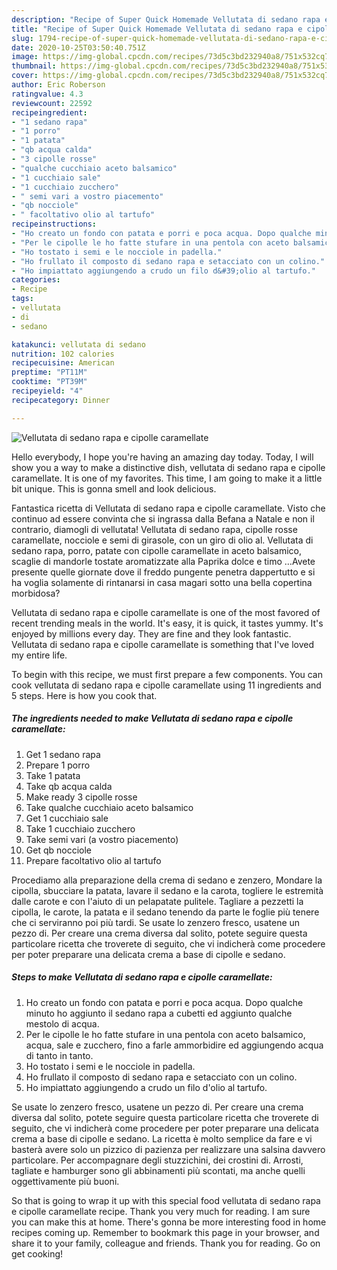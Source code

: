 ```yaml
---
description: "Recipe of Super Quick Homemade Vellutata di sedano rapa e cipolle caramellate"
title: "Recipe of Super Quick Homemade Vellutata di sedano rapa e cipolle caramellate"
slug: 1794-recipe-of-super-quick-homemade-vellutata-di-sedano-rapa-e-cipolle-caramellate
date: 2020-10-25T03:50:40.751Z
image: https://img-global.cpcdn.com/recipes/73d5c3bd232940a8/751x532cq70/vellutata-di-sedano-rapa-e-cipolle-caramellate-recipe-main-photo.jpg
thumbnail: https://img-global.cpcdn.com/recipes/73d5c3bd232940a8/751x532cq70/vellutata-di-sedano-rapa-e-cipolle-caramellate-recipe-main-photo.jpg
cover: https://img-global.cpcdn.com/recipes/73d5c3bd232940a8/751x532cq70/vellutata-di-sedano-rapa-e-cipolle-caramellate-recipe-main-photo.jpg
author: Eric Roberson
ratingvalue: 4.3
reviewcount: 22592
recipeingredient:
- "1 sedano rapa"
- "1 porro"
- "1 patata"
- "qb acqua calda"
- "3 cipolle rosse"
- "qualche cucchiaio aceto balsamico"
- "1 cucchiaio sale"
- "1 cucchiaio zucchero"
- " semi vari a vostro piacemento"
- "qb nocciole"
- " facoltativo olio al tartufo"
recipeinstructions:
- "Ho creato un fondo con patata e porri e poca acqua. Dopo qualche minuto ho aggiunto il sedano rapa a cubetti ed aggiunto qualche mestolo di acqua."
- "Per le cipolle le ho fatte stufare in una pentola con aceto balsamico, acqua, sale e zucchero, fino a farle ammorbidire ed aggiungendo acqua di tanto in tanto."
- "Ho tostato i semi e le nocciole in padella."
- "Ho frullato il composto di sedano rapa e setacciato con un colino."
- "Ho impiattato aggiungendo a crudo un filo d&#39;olio al tartufo."
categories:
- Recipe
tags:
- vellutata
- di
- sedano

katakunci: vellutata di sedano 
nutrition: 102 calories
recipecuisine: American
preptime: "PT11M"
cooktime: "PT39M"
recipeyield: "4"
recipecategory: Dinner

---
```



![Vellutata di sedano rapa e cipolle caramellate](https://img-global.cpcdn.com/recipes/73d5c3bd232940a8/751x532cq70/vellutata-di-sedano-rapa-e-cipolle-caramellate-recipe-main-photo.jpg)

Hello everybody, I hope you're having an amazing day today. Today, I will show you a way to make a distinctive dish, vellutata di sedano rapa e cipolle caramellate. It is one of my favorites. This time, I am going to make it a little bit unique. This is gonna smell and look delicious.

Fantastica ricetta di Vellutata di sedano rapa e cipolle caramellate. Visto che continuo ad essere convinta che si ingrassa dalla Befana a Natale e non il contrario, diamogli di vellutata! Vellutata di sedano rapa, cipolle rosse caramellate, nocciole e semi di girasole, con un giro di olio al. Vellutata di sedano rapa, porro, patate con cipolle caramellate in aceto balsamico, scaglie di mandorle tostate aromatizzate alla Paprika dolce e timo …Avete presente quelle giornate dove il freddo pungente penetra dappertutto e si ha voglia solamente di rintanarsi in casa magari sotto una bella copertina morbidosa?

Vellutata di sedano rapa e cipolle caramellate is one of the most favored of recent trending meals in the world. It's easy, it is quick, it tastes yummy. It's enjoyed by millions every day. They are fine and they look fantastic. Vellutata di sedano rapa e cipolle caramellate is something that I've loved my entire life.


To begin with this recipe, we must first prepare a few components. You can cook vellutata di sedano rapa e cipolle caramellate using 11 ingredients and 5 steps. Here is how you cook that.

<!--inarticleads1-->

##### The ingredients needed to make Vellutata di sedano rapa e cipolle caramellate:

1. Get 1 sedano rapa
1. Prepare 1 porro
1. Take 1 patata
1. Take qb acqua calda
1. Make ready 3 cipolle rosse
1. Take qualche cucchiaio aceto balsamico
1. Get 1 cucchiaio sale
1. Take 1 cucchiaio zucchero
1. Take  semi vari (a vostro piacemento)
1. Get qb nocciole
1. Prepare  facoltativo olio al tartufo


Procediamo alla preparazione della crema di sedano e zenzero, Mondare la cipolla, sbucciare la patata, lavare il sedano e la carota, togliere le estremità dalle carote e con l&#39;aiuto di un pelapatate pulitele. Tagliare a pezzetti la cipolla, le carote, la patata e il sedano tenendo da parte le foglie più tenere che ci serviranno poi più tardi. Se usate lo zenzero fresco, usatene un pezzo di. Per creare una crema diversa dal solito, potete seguire questa particolare ricetta che troverete di seguito, che vi indicherà come procedere per poter preparare una delicata crema a base di cipolle e sedano. 

<!--inarticleads2-->

##### Steps to make Vellutata di sedano rapa e cipolle caramellate:

1. Ho creato un fondo con patata e porri e poca acqua. Dopo qualche minuto ho aggiunto il sedano rapa a cubetti ed aggiunto qualche mestolo di acqua.
1. Per le cipolle le ho fatte stufare in una pentola con aceto balsamico, acqua, sale e zucchero, fino a farle ammorbidire ed aggiungendo acqua di tanto in tanto.
1. Ho tostato i semi e le nocciole in padella.
1. Ho frullato il composto di sedano rapa e setacciato con un colino.
1. Ho impiattato aggiungendo a crudo un filo d&#39;olio al tartufo.


Se usate lo zenzero fresco, usatene un pezzo di. Per creare una crema diversa dal solito, potete seguire questa particolare ricetta che troverete di seguito, che vi indicherà come procedere per poter preparare una delicata crema a base di cipolle e sedano. La ricetta è molto semplice da fare e vi basterà avere solo un pizzico di pazienza per realizzare una salsina davvero particolare. Per accompagnare degli stuzzichini, dei crostini di. Arrosti, tagliate e hamburger sono gli abbinamenti più scontati, ma anche quelli oggettivamente più buoni. 

So that is going to wrap it up with this special food vellutata di sedano rapa e cipolle caramellate recipe. Thank you very much for reading. I am sure you can make this at home. There's gonna be more interesting food in home recipes coming up. Remember to bookmark this page in your browser, and share it to your family, colleague and friends. Thank you for reading. Go on get cooking!
